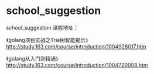 # school_suggestion
school_suggestion
课程地址：


《golang项目实战之Trie树智能提示》 http://study.163.com/course/introduction/1004928017.htm


《golang从入门到精通》http://study.163.com/course/introduction/1004720008.htm
